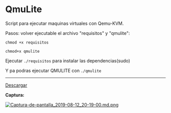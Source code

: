 
# QmuLite

Script para ejecutar maquinas virtuales con Qemu-KVM.


Pasos:
volver ejecutable el archivo "requisitos" y "qmulite":

`chmod +x requisitos`

`chmod+x qmulite`

Ejecutar `./requisitos` para instalar las dependencias(sudo)

Y pa podras ejecutar QMULITE con `./qmulite`

---

[Descargar](https://github.com/d33vliter/qmulite/archive/master.zip)


**Captura:**

[![Captura-de-pantalla_2019-08-12_20-19-00.md.png](https://cdn.scrot.moe/images/2019/08/13/Captura-de-pantalla_2019-08-12_20-19-00.md.png)](https://scrot.moe/image/xGz9W)
